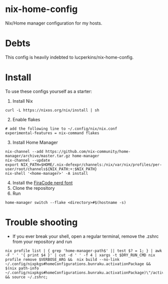 # nix-home-config

Nix/Home manager configuration for my hosts.

# Debts

This config is heavily indebted to lucperkins/nix-home-config.

# Install

To use these configs yourself as a starter:

1. Install Nix

```
curl -L https://nixos.org/nix/install | sh
```

2. Enable flakes

```
# add the following line to ~/.config/nix/nix.conf
experimental-features = nix-command flakes
```

3. Install Home Manager

```
nix-channel --add https://github.com/nix-community/home-manager/archive/master.tar.gz home-manager
nix-channel --update
export NIX_PATH=$HOME/.nix-defexpr/channels:/nix/var/nix/profiles/per-user/root/channels${NIX_PATH:+:$NIX_PATH}
nix-shell '<home-manager>' -A install
```

4. Install the [FiraCode nerd font](https://www.nerdfonts.com/)
5. Clone the repository
6. Run

```
home-manager switch --flake <directory>#$(hostname -s)
```

# Trouble shooting

- If you ever break your shell, open a regular terminal, remove the .zshrc from your repository and run

```
nix profile list | { grep 'home-manager-path$' || test $? = 1; } | awk -F ' ' '{ print $4 }' | cut -d ' ' -f 4 | xargs -t $DRY_RUN_CMD nix profile remove $VERBOSE_ARG &&  nix build --no-link ~/.config/nixpkgs#homeConfigurations.bunraku.activationPackage && $(nix path-info ~/.config/nixpkgs#homeConfigurations.bunraku.activationPackage)\"/activate && source ~/.zshrc;

```
